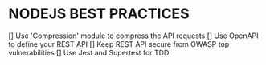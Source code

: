 # NODEJS BEST PRACTICES
[] Use 'Compression' module to compress the API requests
[] Use OpenAPI to define your REST API
[] Keep REST API secure from OWASP top vulnerabilities
[] Use Jest and Supertest for TDD